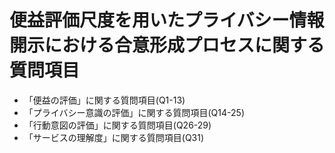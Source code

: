 # 便益評価尺度を用いたプライバシー情報開示における合意形成プロセスに関する質問項目

- 「便益の評価」に関する質問項目(Q1-13)
- 「プライバシー意識の評価」に関する質問項目(Q14-25)
- 「行動意図の評価」に関する質問項目(Q26-29)
- 「サービスの理解度」に関する質問項目(Q31)

